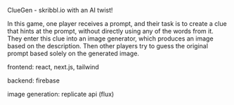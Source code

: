 ClueGen - skribbl.io with an AI twist!

In this game, one player receives a prompt, and their task is to create a clue that hints at the prompt, without directly using any of the words from it. They enter this clue into an image generator, which produces an image based on the description. Then other players try to guess the original prompt based solely on the generated image.

frontend: react, next.js, tailwind

backend: firebase

image generation: replicate api (flux)

